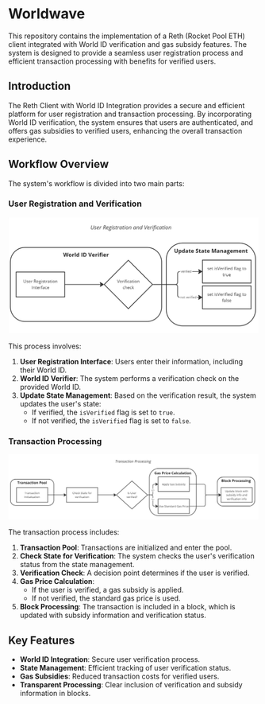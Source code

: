 # Worldwave
 This repository contains the implementation of a Reth (Rocket Pool ETH) client integrated with World ID verification and gas subsidy features. The system is designed to provide a seamless user registration process and efficient transaction processing with benefits for verified users.

## Introduction
The Reth Client with World ID Integration provides a secure and efficient platform for user registration and transaction processing. By incorporating World ID verification, the system ensures that users are authenticated, and offers gas subsidies to verified users, enhancing the overall transaction experience.

## Workflow Overview
The system's workflow is divided into two main parts:

### User Registration and Verification
![User Registration and Verification Workflow](./diagrams/user_registration.jpg)

This process involves:

1. **User Registration Interface**: Users enter their information, including their World ID.
2. **World ID Verifier**: The system performs a verification check on the provided World ID.
3. **Update State Management**: Based on the verification result, the system updates the user's state:
    - If verified, the `isVerified` flag is set to `true`.
    - If not verified, the `isVerified` flag is set to `false`.

### Transaction Processing
![Transaction Processing Workflow](./diagrams/transaction_processing.jpg)


The transaction process includes:

1. **Transaction Pool**: Transactions are initialized and enter the pool.
2. **Check State for Verification**: The system checks the user's verification status from the state management.
3. **Verification Check**: A decision point determines if the user is verified.
4. **Gas Price Calculation**:
    - If the user is verified, a gas subsidy is applied.
    - If not verified, the standard gas price is used.
5. **Block Processing**: The transaction is included in a block, which is updated with subsidy information and verification status.

## Key Features
- **World ID Integration**: Secure user verification process.
- **State Management**: Efficient tracking of user verification status.
- **Gas Subsidies**: Reduced transaction costs for verified users.
- **Transparent Processing**: Clear inclusion of verification and subsidy information in blocks.
